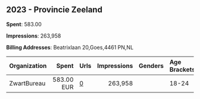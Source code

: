 ## 2023 - Provincie Zeeland 
**Spent**: 583.00

**Impressions**: 263,958

**Billing Addresses**: Beatrixlaan 20,Goes,4461 PN,NL

|Organization|Spent|Urls|Impressions|Genders|Age Brackets|Country Codes|
|:---|---:|:---|---:|:---|:---|:---|
|ZwartBureau|583.00 EUR|[0](https://www.snap.com/political-ads/asset/629567fefa0e2d9e95b199c11c1965b25c74fdd36824eb38f328970f1ae0eedf?mediaType=mp4)|263,958||18-24|netherlands|

